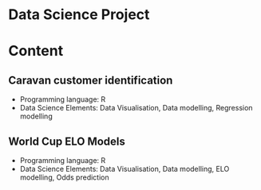 # Data Science Project
# Content
## Caravan customer identification
- Programming language: R
- Data Science Elements: Data Visualisation, Data modelling, Regression modelling

## World Cup ELO Models
- Programming language: R
- Data Science Elements: Data Visualisation, Data modelling, ELO modelling, Odds prediction
